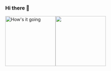 ### Hi there 👋




<p align="left"><a><img alt="How's it going" src="https://denvercoder1-github-readme-stats.vercel.app/api/?username=pranavmadhu01&show_icons=true&count_private=true&theme=react&hide_border=true&bg_color=1F222E&title_color=F85D7F&icon_color=F8D866" height="160px"/></a><a><img src="https://github-readme-stats.vercel.app/api/top-langs/?username=pranavmadhu01&layout=compact&theme=react&hide_border=true&bg_color=1F222E&title_color=F85D7F&icon_color=F8D866" height="160px"/></a></p>

<!--
**pranavmadhu01/pranavmadhu01** is a ✨ _special_ ✨ repository because its `README.md` (this file) appears on your GitHub profile.

Here are some ideas to get you started:

- 🔭 I’m currently working on ...
- 🌱 I’m currently learning ...
- 👯 I’m looking to collaborate on ...
- 🤔 I’m looking for help with ...
- 💬 Ask me about ...
- 📫 How to reach me: ...
- 😄 Pronouns: ...
- ⚡ Fun fact: ...
-->
